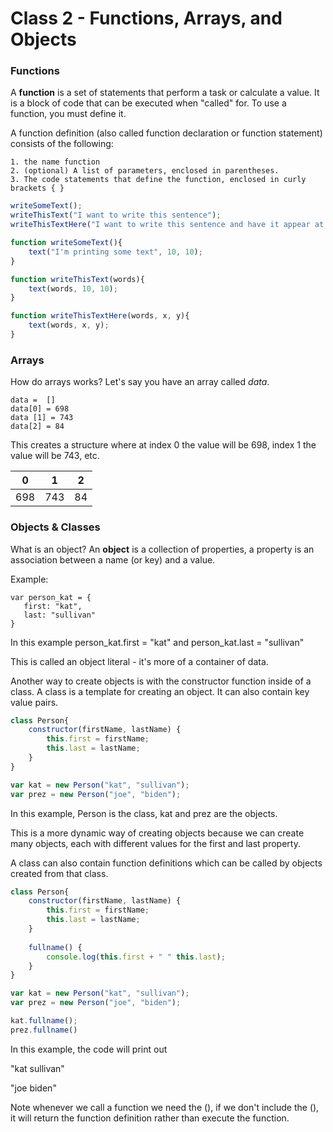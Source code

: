# Class 2 - Functions, Arrays, and Objects

### Functions

A **function** is a set of statements that perform a task or calculate a value. It is a block of code that can be executed when "called" for. To use a function, you must define it.

A function definition (also called function declaration or function statement) consists of the following:

	1. the name function
 	2. (optional) A list of parameters, enclosed in parentheses.
 	3. The code statements that define the function, enclosed in curly brackets { }

```javascript
writeSomeText();
writeThisText("I want to write this sentence");
writeThisTextHere("I want to write this sentence and have it appear at coordinates 100, 65", 100, 65);

function writeSomeText(){
	text("I'm printing some text", 10, 10);
}

function writeThisText(words){
    text(words, 10, 10);
}

function writeThisTextHere(words, x, y){
    text(words, x, y);
}
```



### Arrays

How do arrays works?
Let's say you have an array called *data*.

```
data =  []
data[0] = 698
data [1] = 743
data[2] = 84
```

This creates a structure where at index 0 the value will be 698, index 1 the value will be 743, etc.

| 0    | 1    | 2    |
| ---- | ---- | ---- |
| 698  | 743  | 84   |



### Objects & Classes

What is an object?
An **object** is a collection of properties, a property is an association between a name (or key) and a value. 

Example:

```
var person_kat = {
   first: "kat",
   last: "sullivan"
}
```

In this example person_kat.first = "kat" and person_kat.last = "sullivan"

This is called an object literal - it's more of a container of data.

Another way to create objects is with the constructor function inside of a class. A class is a template for creating an object. It can also contain key value pairs.

```javascript
class Person{
    constructor(firstName, lastName) {
        this.first = firstName;
        this.last = lastName;
    }
}

var kat = new Person("kat", "sullivan");
var prez = new Person("joe", "biden");
```

In this example, Person is the class, kat and prez are the objects.

This is a more dynamic way of creating objects because we can create many objects, each with different values for the first and last property.

A class can also contain function definitions which can be called by objects created from that class.

```javascript
class Person{
    constructor(firstName, lastName) {
        this.first = firstName;
        this.last = lastName;
    }
    
    fullname() {
        console.log(this.first + " " this.last);
    }
}

var kat = new Person("kat", "sullivan");
var prez = new Person("joe", "biden");

kat.fullname();
prez.fullname()
```

In this example, the code will print out 

"kat sullivan"

"joe biden"

Note whenever we call a function we need the (), if we don't include the (), it will return the function definition rather than execute the function.